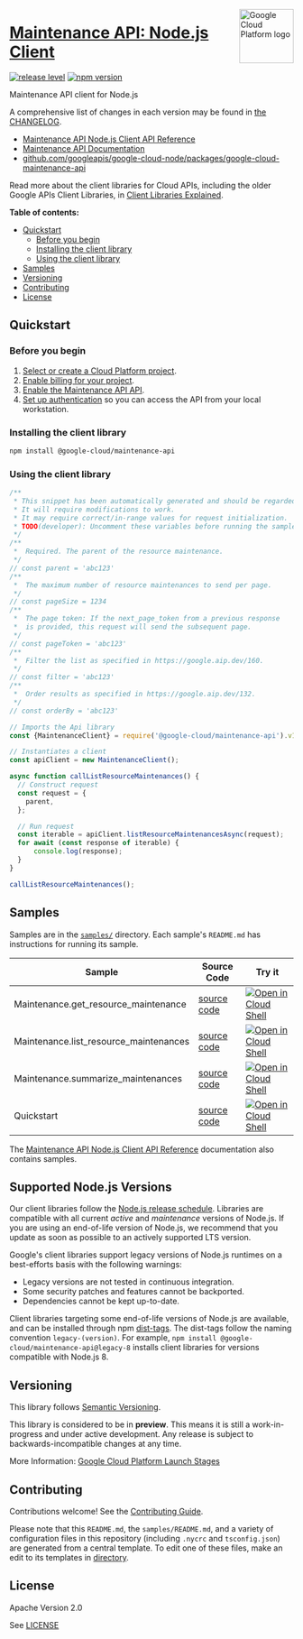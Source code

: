 [//]: # "This README.md file is auto-generated, all changes to this file will be lost."
[//]: # "To regenerate it, use `python -m synthtool`."
<img src="https://avatars2.githubusercontent.com/u/2810941?v=3&s=96" alt="Google Cloud Platform logo" title="Google Cloud Platform" align="right" height="96" width="96"/>

# [Maintenance API: Node.js Client](https://github.com/googleapis/google-cloud-node/tree/main/packages/google-cloud-maintenance-api)

[![release level](https://img.shields.io/badge/release%20level-preview-yellow.svg?style=flat)](https://cloud.google.com/terms/launch-stages)
[![npm version](https://img.shields.io/npm/v/@google-cloud/maintenance-api.svg)](https://www.npmjs.org/package/@google-cloud/maintenance-api)




Maintenance API client for Node.js


A comprehensive list of changes in each version may be found in
[the CHANGELOG](https://github.com/googleapis/google-cloud-node/tree/main/packages/google-cloud-maintenance-api/CHANGELOG.md).

* [Maintenance API Node.js Client API Reference][client-docs]
* [Maintenance API Documentation][product-docs]
* [github.com/googleapis/google-cloud-node/packages/google-cloud-maintenance-api](https://github.com/googleapis/google-cloud-node/tree/main/packages/google-cloud-maintenance-api)

Read more about the client libraries for Cloud APIs, including the older
Google APIs Client Libraries, in [Client Libraries Explained][explained].

[explained]: https://cloud.google.com/apis/docs/client-libraries-explained

**Table of contents:**


* [Quickstart](#quickstart)
  * [Before you begin](#before-you-begin)
  * [Installing the client library](#installing-the-client-library)
  * [Using the client library](#using-the-client-library)
* [Samples](#samples)
* [Versioning](#versioning)
* [Contributing](#contributing)
* [License](#license)

## Quickstart

### Before you begin

1.  [Select or create a Cloud Platform project][projects].
1.  [Enable billing for your project][billing].
1.  [Enable the Maintenance API API][enable_api].
1.  [Set up authentication][auth] so you can access the
    API from your local workstation.

### Installing the client library

```bash
npm install @google-cloud/maintenance-api
```


### Using the client library

```javascript
/**
 * This snippet has been automatically generated and should be regarded as a code template only.
 * It will require modifications to work.
 * It may require correct/in-range values for request initialization.
 * TODO(developer): Uncomment these variables before running the sample.
 */
/**
 *  Required. The parent of the resource maintenance.
 */
// const parent = 'abc123'
/**
 *  The maximum number of resource maintenances to send per page.
 */
// const pageSize = 1234
/**
 *  The page token: If the next_page_token from a previous response
 *  is provided, this request will send the subsequent page.
 */
// const pageToken = 'abc123'
/**
 *  Filter the list as specified in https://google.aip.dev/160.
 */
// const filter = 'abc123'
/**
 *  Order results as specified in https://google.aip.dev/132.
 */
// const orderBy = 'abc123'

// Imports the Api library
const {MaintenanceClient} = require('@google-cloud/maintenance-api').v1beta;

// Instantiates a client
const apiClient = new MaintenanceClient();

async function callListResourceMaintenances() {
  // Construct request
  const request = {
    parent,
  };

  // Run request
  const iterable = apiClient.listResourceMaintenancesAsync(request);
  for await (const response of iterable) {
      console.log(response);
  }
}

callListResourceMaintenances();

```



## Samples

Samples are in the [`samples/`](https://github.com/googleapis/google-cloud-node/tree/main/packages/google-cloud-maintenance-api/samples) directory. Each sample's `README.md` has instructions for running its sample.

| Sample                      | Source Code                       | Try it |
| --------------------------- | --------------------------------- | ------ |
| Maintenance.get_resource_maintenance | [source code](https://github.com/googleapis/google-cloud-node/blob/main/packages/google-cloud-maintenance-api/samples/generated/v1beta/maintenance.get_resource_maintenance.js) | [![Open in Cloud Shell][shell_img]](https://console.cloud.google.com/cloudshell/open?git_repo=https://github.com/googleapis/google-cloud-node&page=editor&open_in_editor=packages/google-cloud-maintenance-api/samples/generated/v1beta/maintenance.get_resource_maintenance.js,packages/google-cloud-maintenance-api/samples/README.md) |
| Maintenance.list_resource_maintenances | [source code](https://github.com/googleapis/google-cloud-node/blob/main/packages/google-cloud-maintenance-api/samples/generated/v1beta/maintenance.list_resource_maintenances.js) | [![Open in Cloud Shell][shell_img]](https://console.cloud.google.com/cloudshell/open?git_repo=https://github.com/googleapis/google-cloud-node&page=editor&open_in_editor=packages/google-cloud-maintenance-api/samples/generated/v1beta/maintenance.list_resource_maintenances.js,packages/google-cloud-maintenance-api/samples/README.md) |
| Maintenance.summarize_maintenances | [source code](https://github.com/googleapis/google-cloud-node/blob/main/packages/google-cloud-maintenance-api/samples/generated/v1beta/maintenance.summarize_maintenances.js) | [![Open in Cloud Shell][shell_img]](https://console.cloud.google.com/cloudshell/open?git_repo=https://github.com/googleapis/google-cloud-node&page=editor&open_in_editor=packages/google-cloud-maintenance-api/samples/generated/v1beta/maintenance.summarize_maintenances.js,packages/google-cloud-maintenance-api/samples/README.md) |
| Quickstart | [source code](https://github.com/googleapis/google-cloud-node/blob/main/packages/google-cloud-maintenance-api/samples/quickstart.js) | [![Open in Cloud Shell][shell_img]](https://console.cloud.google.com/cloudshell/open?git_repo=https://github.com/googleapis/google-cloud-node&page=editor&open_in_editor=packages/google-cloud-maintenance-api/samples/quickstart.js,packages/google-cloud-maintenance-api/samples/README.md) |



The [Maintenance API Node.js Client API Reference][client-docs] documentation
also contains samples.

## Supported Node.js Versions

Our client libraries follow the [Node.js release schedule](https://github.com/nodejs/release#release-schedule).
Libraries are compatible with all current _active_ and _maintenance_ versions of
Node.js.
If you are using an end-of-life version of Node.js, we recommend that you update
as soon as possible to an actively supported LTS version.

Google's client libraries support legacy versions of Node.js runtimes on a
best-efforts basis with the following warnings:

* Legacy versions are not tested in continuous integration.
* Some security patches and features cannot be backported.
* Dependencies cannot be kept up-to-date.

Client libraries targeting some end-of-life versions of Node.js are available, and
can be installed through npm [dist-tags](https://docs.npmjs.com/cli/dist-tag).
The dist-tags follow the naming convention `legacy-(version)`.
For example, `npm install @google-cloud/maintenance-api@legacy-8` installs client libraries
for versions compatible with Node.js 8.

## Versioning

This library follows [Semantic Versioning](http://semver.org/).







This library is considered to be in **preview**. This means it is still a
work-in-progress and under active development. Any release is subject to
backwards-incompatible changes at any time.


More Information: [Google Cloud Platform Launch Stages][launch_stages]

[launch_stages]: https://cloud.google.com/terms/launch-stages

## Contributing

Contributions welcome! See the [Contributing Guide](https://github.com/googleapis/google-cloud-node/blob/main/CONTRIBUTING.md).

Please note that this `README.md`, the `samples/README.md`,
and a variety of configuration files in this repository (including `.nycrc` and `tsconfig.json`)
are generated from a central template. To edit one of these files, make an edit
to its templates in
[directory](https://github.com/googleapis/synthtool).

## License

Apache Version 2.0

See [LICENSE](https://github.com/googleapis/google-cloud-node/blob/main/LICENSE)

[client-docs]: https://cloud.google.com/nodejs/docs/reference/maintenance/latest
[product-docs]: https://cloud.google.com/unified-maintenance/docs/overview
[shell_img]: https://gstatic.com/cloudssh/images/open-btn.png
[projects]: https://console.cloud.google.com/project
[billing]: https://support.google.com/cloud/answer/6293499#enable-billing
[enable_api]: https://console.cloud.google.com/flows/enableapi?apiid=maintenance.googleapis.com
[auth]: https://cloud.google.com/docs/authentication/external/set-up-adc-local


[//]: # "partials.introduction"